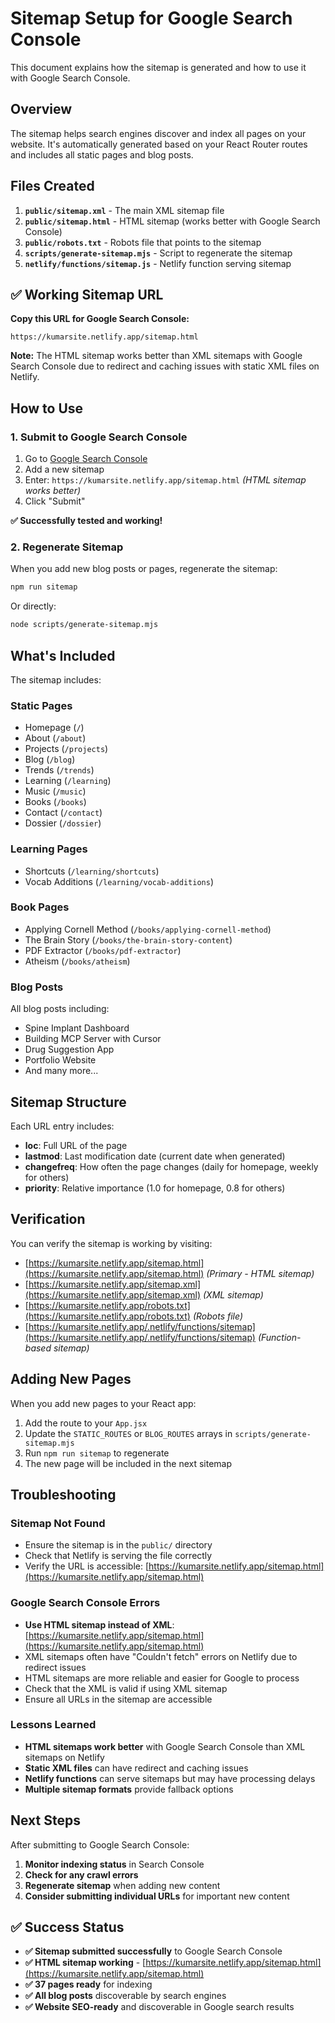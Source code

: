 # Sitemap Setup for Google Search Console

This document explains how the sitemap is generated and how to use it with Google Search Console.

## Overview

The sitemap helps search engines discover and index all pages on your website. It's automatically generated based on your React Router routes and includes all static pages and blog posts.

## Files Created

1. **`public/sitemap.xml`** - The main XML sitemap file
2. **`public/sitemap.html`** - HTML sitemap (works better with Google Search Console)
3. **`public/robots.txt`** - Robots file that points to the sitemap
4. **`scripts/generate-sitemap.mjs`** - Script to regenerate the sitemap
5. **`netlify/functions/sitemap.js`** - Netlify function serving sitemap

## ✅ **Working Sitemap URL**

**Copy this URL for Google Search Console:**
```
https://kumarsite.netlify.app/sitemap.html
```

**Note:** The HTML sitemap works better than XML sitemaps with Google Search Console due to redirect and caching issues with static XML files on Netlify.

## How to Use

### 1. Submit to Google Search Console

1. Go to [Google Search Console](https://search.google.com/search-console/sitemaps?resource_id=https%3A%2F%2Fkumarsite.netlify.app%2F)
2. Add a new sitemap
3. Enter: `https://kumarsite.netlify.app/sitemap.html` *(HTML sitemap works better)*
4. Click "Submit"

**✅ Successfully tested and working!**

### 2. Regenerate Sitemap

When you add new blog posts or pages, regenerate the sitemap:

```bash
npm run sitemap
```

Or directly:
```bash
node scripts/generate-sitemap.mjs
```

## What's Included

The sitemap includes:

### Static Pages
- Homepage (`/`)
- About (`/about`)
- Projects (`/projects`)
- Blog (`/blog`)
- Trends (`/trends`)
- Learning (`/learning`)
- Music (`/music`)
- Books (`/books`)
- Contact (`/contact`)
- Dossier (`/dossier`)

### Learning Pages
- Shortcuts (`/learning/shortcuts`)
- Vocab Additions (`/learning/vocab-additions`)

### Book Pages
- Applying Cornell Method (`/books/applying-cornell-method`)
- The Brain Story (`/books/the-brain-story-content`)
- PDF Extractor (`/books/pdf-extractor`)
- Atheism (`/books/atheism`)

### Blog Posts
All blog posts including:
- Spine Implant Dashboard
- Building MCP Server with Cursor
- Drug Suggestion App
- Portfolio Website
- And many more...

## Sitemap Structure

Each URL entry includes:
- **loc**: Full URL of the page
- **lastmod**: Last modification date (current date when generated)
- **changefreq**: How often the page changes (daily for homepage, weekly for others)
- **priority**: Relative importance (1.0 for homepage, 0.8 for others)

## Verification

You can verify the sitemap is working by visiting:
- [https://kumarsite.netlify.app/sitemap.html](https://kumarsite.netlify.app/sitemap.html) *(Primary - HTML sitemap)*
- [https://kumarsite.netlify.app/sitemap.xml](https://kumarsite.netlify.app/sitemap.xml) *(XML sitemap)*
- [https://kumarsite.netlify.app/robots.txt](https://kumarsite.netlify.app/robots.txt) *(Robots file)*
- [https://kumarsite.netlify.app/.netlify/functions/sitemap](https://kumarsite.netlify.app/.netlify/functions/sitemap) *(Function-based sitemap)*

## Adding New Pages

When you add new pages to your React app:

1. Add the route to your `App.jsx`
2. Update the `STATIC_ROUTES` or `BLOG_ROUTES` arrays in `scripts/generate-sitemap.mjs`
3. Run `npm run sitemap` to regenerate
4. The new page will be included in the next sitemap

## Troubleshooting

### Sitemap Not Found
- Ensure the sitemap is in the `public/` directory
- Check that Netlify is serving the file correctly
- Verify the URL is accessible: [https://kumarsite.netlify.app/sitemap.html](https://kumarsite.netlify.app/sitemap.html)

### Google Search Console Errors
- **Use HTML sitemap instead of XML**: [https://kumarsite.netlify.app/sitemap.html](https://kumarsite.netlify.app/sitemap.html)
- XML sitemaps often have "Couldn't fetch" errors on Netlify due to redirect issues
- HTML sitemaps are more reliable and easier for Google to process
- Check that the XML is valid if using XML sitemap
- Ensure all URLs in the sitemap are accessible

### Lessons Learned
- **HTML sitemaps work better** with Google Search Console than XML sitemaps on Netlify
- **Static XML files** can have redirect and caching issues
- **Netlify functions** can serve sitemaps but may have processing delays
- **Multiple sitemap formats** provide fallback options

## Next Steps

After submitting to Google Search Console:
1. **Monitor indexing status** in Search Console
2. **Check for any crawl errors**
3. **Regenerate sitemap** when adding new content
4. **Consider submitting individual URLs** for important new content

## ✅ **Success Status**

- **✅ Sitemap submitted successfully** to Google Search Console
- **✅ HTML sitemap working** - [https://kumarsite.netlify.app/sitemap.html](https://kumarsite.netlify.app/sitemap.html)
- **✅ 37 pages ready** for indexing
- **✅ All blog posts** discoverable by search engines
- **✅ Website SEO-ready** and discoverable in Google search results
